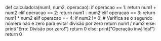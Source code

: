 def calculadora(num1, num2, operacao):
    if operacao == 1:
        return num1 + num2
    elif operacao == 2:
        return num1 - num2
    elif operacao == 3:
        return num1 * num2
    elif operacao == 4:
        if num2 != 0:  # Verifica se o segundo número não é zero para evitar divisão por zero
            return num1 / num2
        else:
            print("Erro: Divisão por zero!")
            return 0
    else:
        print("Operação inválida!")
        return 0
